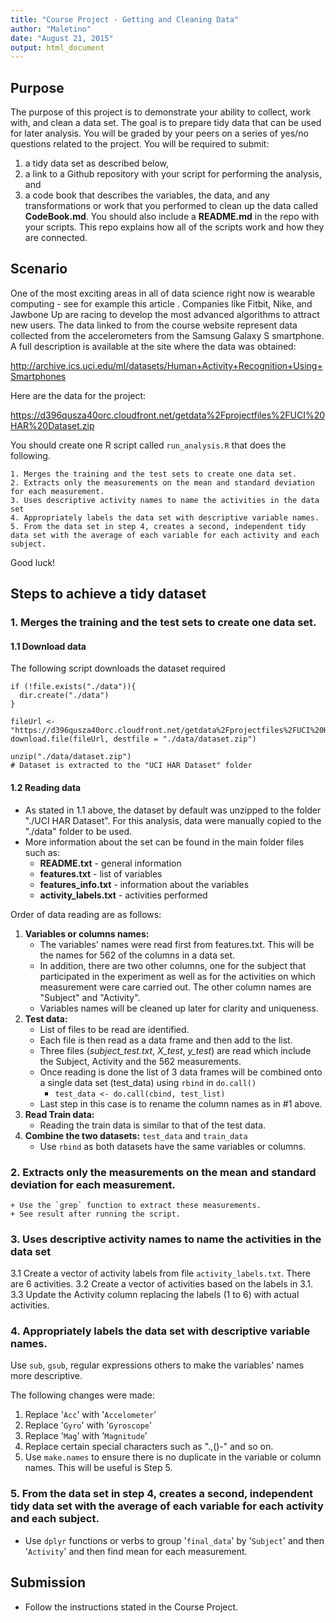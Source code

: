 ```yaml
---
title: "Course Project - Getting and Cleaning Data"
author: "Maletino"
date: "August 21, 2015"
output: html_document
---
```


## Purpose

The purpose of this project is to demonstrate your ability to collect, work with, and clean a data set. The goal is to prepare tidy data that can be used for later analysis. You will be graded by your peers on a series of yes/no questions related to the project. You will be required to submit: 

1. a tidy data set as described below, 
2. a link to a Github repository with your script for performing the analysis, and 
3. a code book that describes the variables, the data, and any transformations or work that you performed to clean up the data called **CodeBook.md**. You should also include a **README.md** in the repo with your scripts. This repo explains how all of the scripts work and how they are connected. 

## Scenario

One of the most exciting areas in all of data science right now is wearable computing - see for example this article . Companies like Fitbit, Nike, and Jawbone Up are racing to develop the most advanced algorithms to attract new users. The data linked to from the course website represent data collected from the accelerometers from the Samsung Galaxy S smartphone. A full description is available at the site where the data was obtained:

<http://archive.ics.uci.edu/ml/datasets/Human+Activity+Recognition+Using+Smartphones>

Here are the data for the project:

<https://d396qusza40orc.cloudfront.net/getdata%2Fprojectfiles%2FUCI%20HAR%20Dataset.zip>

 You should create one R script called `run_analysis.R` that does the following. 

    1. Merges the training and the test sets to create one data set.
    2. Extracts only the measurements on the mean and standard deviation for each measurement. 
    3. Uses descriptive activity names to name the activities in the data set
    4. Appropriately labels the data set with descriptive variable names. 
    5. From the data set in step 4, creates a second, independent tidy data set with the average of each variable for each activity and each subject.

Good luck!

## Steps to achieve a tidy dataset

### 1. Merges the training and the test sets to create one data set.

#### 1.1 Download data

The following script downloads the dataset required

```
if (!file.exists("./data")){
  dir.create("./data")
}

fileUrl <- "https://d396qusza40orc.cloudfront.net/getdata%2Fprojectfiles%2FUCI%20HAR%20Dataset.zip"
download.file(fileUrl, destfile = "./data/dataset.zip")

unzip("./data/dataset.zip")
# Dataset is extracted to the "UCI HAR Dataset" folder
```

#### 1.2 Reading data

- As stated in 1.1 above, the dataset by default was unzipped to the folder "./UCI HAR Dataset". For this analysis, data were manually copied to the "./data" folder to be used.
- More information about the set can be found in the main folder files such as:
    + **README.txt** - general information
    + **features.txt** - list of variables
    + **features_info.txt** - information about the variables
    + **activity_labels.txt** - activities performed

Order of data reading are as follows:

1. **Variables or columns names:**
    + The variables' names were read first from features.txt. This will be the names for 562 of the columns in a data set. 
    + In addition, there are two other columns, one for the subject that participated in the experiment as well as for the activities on which measurement were care carried out. The other column names are "Subject" and "Activity".
    + Variables names will be cleaned up later for clarity and uniqueness.
2. **Test data:**
    + List of files to be read are identified.
    + Each file is then read as a data frame and then add to the list.
    + Three files (*subject_test.txt*, *X_test*, *y_test*) are read which include the Subject, Activity and the 562 measurements.
    + Once reading is done the list of 3 data frames will be combined onto a single data set (test_data) using `rbind` in `do.call()`
        - `test_data <- do.call(cbind, test_list)`
    + Last step in this case is to rename the column names as in #1 above.
3. **Read Train data:** 
    + Reading the train data is similar to that of the test data.
4. **Combine the two datasets:** `test_data` and `train_data`
    + Use `rbind` as both datasets have the same variables or columns.

### 2. Extracts only the measurements on the mean and standard deviation for each measurement. 
    + Use the `grep` function to extract these measurements.
    + See result after running the script.

### 3. Uses descriptive activity names to name the activities in the data set
3.1 Create a vector of activity labels from file `activity_labels.txt`. There are 6 activities.
3.2 Create a vector of activities based on the labels in 3.1.
3.3 Update the Activity column replacing the labels (1 to 6) with actual activities.

### 4. Appropriately labels the data set with descriptive variable names. 

Use `sub`, `gsub`, regular expressions others to make the variables' names more descriptive.

The following changes were made:

1. Replace '`Acc`' with '`Accelometer`'
2. Replace '`Gyro`' with '`Gyroscope`'
3. Replace '`Mag`' with '`Magnitude`'
4. Replace certain special characters such as ".,()-" and so on.
5. Use `make.names` to ensure there is no duplicate in the variable or column names. This will be useful is Step 5.

### 5. From the data set in step 4, creates a second, independent tidy data set with the average of each variable for each activity and each subject.

- Use `dplyr` functions or verbs to group '`final_data`' by '`Subject`' and then '`Activity`' and then find mean for each measurement.

## Submission

- Follow the instructions stated in the Course Project.